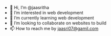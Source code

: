 - 👋 Hi, I’m @jaasritha
- 👀 I’m interested in web development
- 🌱 I’m currently learning web development
- 💞️ I’m looking to collaborate on websites to build
- 📫 How to reach me by jaasri07@gamil.com

<!---
jaasritha07/jaasritha07 is a ✨ special ✨ repository because its `README.md` (this file) appears on your GitHub profile.
You can click the Preview link to take a look at your changes.
--->
